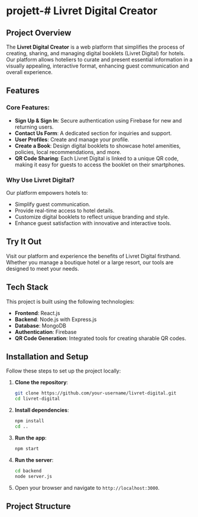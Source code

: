 # projett-# Livret Digital Creator

## Project Overview

The **Livret Digital Creator** is a web platform that simplifies the process of creating, sharing, and managing digital booklets (Livret Digital) for hotels. Our platform allows hoteliers to curate and present essential information in a visually appealing, interactive format, enhancing guest communication and overall experience.

## Features

### Core Features:
- **Sign Up & Sign In**: Secure authentication using Firebase for new and returning users.
- **Contact Us Form**: A dedicated section for inquiries and support.
- **User Profiles**: Create and manage your profile.
- **Create a Book**: Design digital booklets to showcase hotel amenities, policies, local recommendations, and more.
- **QR Code Sharing**: Each Livret Digital is linked to a unique QR code, making it easy for guests to access the booklet on their smartphones.

### Why Use Livret Digital?
Our platform empowers hotels to:
- Simplify guest communication.
- Provide real-time access to hotel details.
- Customize digital booklets to reflect unique branding and style.
- Enhance guest satisfaction with innovative and interactive tools.

## Try It Out
Visit our platform and experience the benefits of Livret Digital firsthand. Whether you manage a boutique hotel or a large resort, our tools are designed to meet your needs.

## Tech Stack

This project is built using the following technologies:
- **Frontend**: React.js
- **Backend**: Node.js with Express.js
- **Database**: MongoDB
- **Authentication**: Firebase
- **QR Code Generation**: Integrated tools for creating sharable QR codes.

## Installation and Setup

Follow these steps to set up the project locally:

1. **Clone the repository**:
    ```bash
    git clone https://github.com/your-username/livret-digital.git
    cd livret-digital
    ```

2. **Install dependencies**:
    ```bash
    npm install
    cd ..
    ```

4. **Run the app**:
    ```bash
    npm start
    ```

5. **Run the server**:
    ```bash
    cd backend
    node server.js
    ```

6. Open your browser and navigate to `http://localhost:3000`.

## Project Structure


